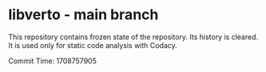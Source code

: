 # libverto - main branch

This repository contains frozen state of the repository.
Its history is cleared. It is used only for static code
analysis with Codacy.

Commit Time: 1708757905
